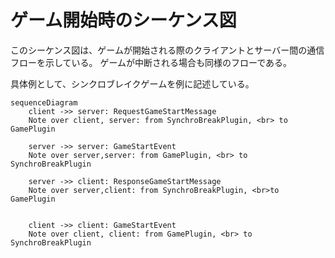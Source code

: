# ゲーム開始時のシーケンス図

このシーケンス図は、ゲームが開始される際のクライアントとサーバー間の通信フローを示している。
ゲームが中断される場合も同様のフローである。

具体例として、シンクロブレイクゲームを例に記述している。

```mermaid
sequenceDiagram
    client ->> server: RequestGameStartMessage
    Note over client, server: from SynchroBreakPlugin, <br> to GamePlugin

    server ->> server: GameStartEvent
    Note over server,server: from GamePlugin, <br> to SynchroBreakPlugin

    server ->> client: ResponseGameStartMessage
    Note over server,client: from SynchroBreakPlugin, <br>to GamePlugin


    client ->> client: GameStartEvent
    Note over client, client: from GamePlugin, <br> to SynchroBreakPlugin
```
